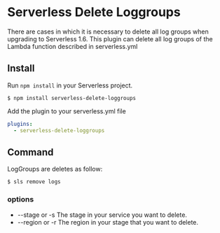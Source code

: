 # Serverless Delete Loggroups
There are cases in which it is necessary to delete all log groups when upgrading to Serverless 1.6. This plugin can delete all log groups of the Lambda function described in serverless.yml

## Install

Run `npm install` in your Serverless project.

```
$ npm install serverless-delete-loggroups
```

Add the plugin to your serverless.yml file

```yaml
plugins:
  - serverless-delete-loggroups
```

## Command
LogGroups are deletes as follow:

```
$ sls remove logs
```

### options
- --stage or -s The stage in your service you want to delete.
- --region or -r The region in your stage that you want to delete.
